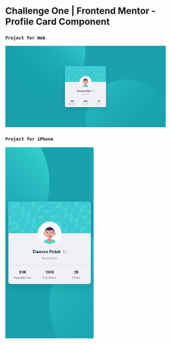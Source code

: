 # Challenge One | Frontend Mentor - Profile Card Component

### `Project for Web`

![Card_Component_Web](https://github.com/Guapiano/Front_End_Mentor/blob/master/Challenge_1/screenshots/screenshot_project_finished.png)

### `Project for iPhone`

![Card_Component_Phone](https://github.com/Guapiano/Front_End_Mentor/blob/master/Challenge_1/screenshots/screenshot-phone.png)

